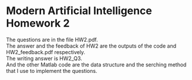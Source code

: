 # Modern Artificial Intelligence Homework 2
The questions are in the file HW2.pdf.  
The answer and the feedback of HW2 are the outputs of the code and HW2_feedback.pdf respectively.  
The writing answer is HW2_Q3.  
And the other Matlab code are the data structure and the serching method that I use to implement the questions.
